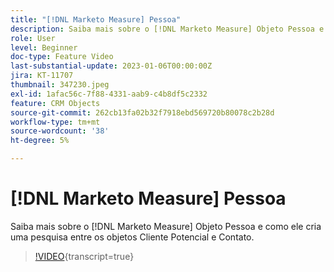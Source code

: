 ```yaml
---
title: "[!DNL Marketo Measure] Pessoa"
description: Saiba mais sobre o [!DNL Marketo Measure] Objeto Pessoa e como ele cria uma pesquisa entre os objetos Cliente Potencial e Contato.
role: User
level: Beginner
doc-type: Feature Video
last-substantial-update: 2023-01-06T00:00:00Z
jira: KT-11707
thumbnail: 347230.jpeg
exl-id: 1afac56c-7f88-4331-aab9-c4b8df5c2332
feature: CRM Objects
source-git-commit: 262cb13fa02b32f7918ebd569720b80078c2b28d
workflow-type: tm+mt
source-wordcount: '38'
ht-degree: 5%

---
```


# [!DNL Marketo Measure] Pessoa

Saiba mais sobre o [!DNL Marketo Measure] Objeto Pessoa e como ele cria uma pesquisa entre os objetos Cliente Potencial e Contato.

>[!VIDEO](https://video.tv.adobe.com/v/347230/?learn=on){transcript=true}
